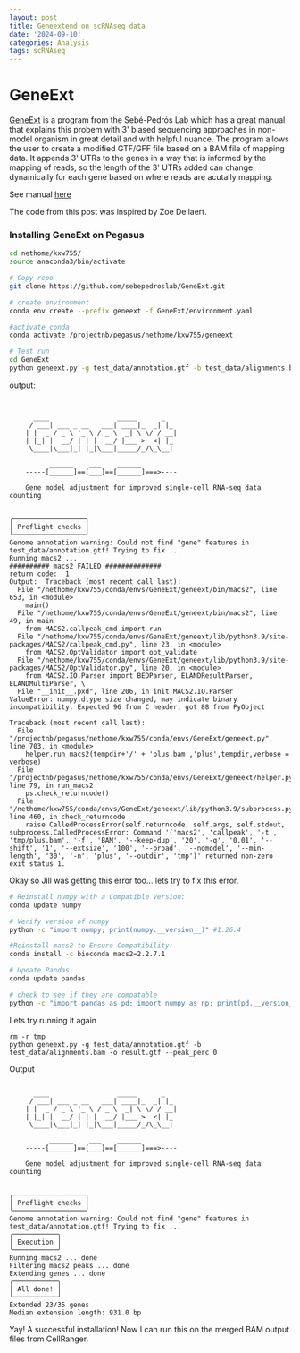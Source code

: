 ```yaml
---
layout: post
title: Geneextend on scRNAseq data
date: '2024-09-10'
categories: Analysis
tags: scRNAseq
---
```


# GeneExt

[GeneExt](https://github.com/sebepedroslab/GeneExt/tree/main) is a program from the Sebé-Pedrós Lab which has a great manual that explains this probem with 3' biased sequencing approaches in non-model organism in great detail and with helpful nuance. The program allows the user to create a modified GTF/GFF file based on a BAM file of mapping data. It appends 3' UTRs to the genes in a way that is informed by the mapping of reads, so the length of the 3' UTRs added can change dynamically for each gene based on where reads are acutally mapping.

See manual [here](https://github.com/sebepedroslab/GeneExt/blob/main/Manual.md)

The code from this post was inspired by Zoe Dellaert. 

### Installing GeneExt on Pegasus

```bash
cd nethome/kxw755/
source anaconda3/bin/activate 

# Copy repo
git clone https://github.com/sebepedroslab/GeneExt.git

# create environment
conda env create --prefix geneext -f GeneExt/environment.yaml

#activate conda
conda activate /projectnb/pegasus/nethome/kxw755/geneext

# Test run 
cd GeneExt
python geneext.py -g test_data/annotation.gtf -b test_data/alignments.bam -o result.gtf --peak_perc 0
```

output:

```


      ____                 _____      _
     / ___| ___ _ __   ___| ____|_  _| |_
    | |  _ / _ \ '_ \ / _ \  _| \ \/ / __|
    | |_| |  __/ | | |  __/ |___ >  <| |_
     \____|\___|_| |_|\___|_____/_/\_\__|

          ______    ___    ______
    -----[______]==[___]==[______]===>----

    Gene model adjustment for improved single-cell RNA-seq data counting


╭──────────────────╮
│ Preflight checks │
╰──────────────────╯
Genome annotation warning: Could not find "gene" features in test_data/annotation.gtf! Trying to fix ...
Running macs2 ... 
########## macs2 FAILED ##############
return code:  1 
Output:  Traceback (most recent call last):
  File "/nethome/kxw755/conda/envs/GeneExt/geneext/bin/macs2", line 653, in <module>
    main()
  File "/nethome/kxw755/conda/envs/GeneExt/geneext/bin/macs2", line 49, in main
    from MACS2.callpeak_cmd import run
  File "/nethome/kxw755/conda/envs/GeneExt/geneext/lib/python3.9/site-packages/MACS2/callpeak_cmd.py", line 23, in <module>
    from MACS2.OptValidator import opt_validate
  File "/nethome/kxw755/conda/envs/GeneExt/geneext/lib/python3.9/site-packages/MACS2/OptValidator.py", line 20, in <module>
    from MACS2.IO.Parser import BEDParser, ELANDResultParser, ELANDMultiParser, \
  File "__init__.pxd", line 206, in init MACS2.IO.Parser
ValueError: numpy.dtype size changed, may indicate binary incompatibility. Expected 96 from C header, got 88 from PyObject

Traceback (most recent call last):
  File "/projectnb/pegasus/nethome/kxw755/conda/envs/GeneExt/geneext.py", line 703, in <module>
    helper.run_macs2(tempdir+'/' + 'plus.bam','plus',tempdir,verbose = verbose)
  File "/projectnb/pegasus/nethome/kxw755/conda/envs/GeneExt/geneext/helper.py", line 79, in run_macs2
    ps.check_returncode()
  File "/nethome/kxw755/conda/envs/GeneExt/geneext/lib/python3.9/subprocess.py", line 460, in check_returncode
    raise CalledProcessError(self.returncode, self.args, self.stdout,
subprocess.CalledProcessError: Command '('macs2', 'callpeak', '-t', 'tmp/plus.bam', '-f', 'BAM', '--keep-dup', '20', '-q', '0.01', '--shift', '1', '--extsize', '100', '--broad', '--nomodel', '--min-length', '30', '-n', 'plus', '--outdir', 'tmp')' returned non-zero exit status 1.
```

Okay so Jill was getting this error too... lets try to fix this error. 

```bash
# Reinstall numpy with a Compatible Version:
conda update numpy

# Verify version of numpy
python -c "import numpy; print(numpy.__version__)" #1.26.4

#Reinstall macs2 to Ensure Compatibility:
conda install -c bioconda macs2=2.2.7.1

# Update Pandas
conda update pandas

# check to see if they are compatable
python -c "import pandas as pd; import numpy as np; print(pd.__version__, np.__version__)"
```

Lets try running it again

```
rm -r tmp
python geneext.py -g test_data/annotation.gtf -b test_data/alignments.bam -o result.gtf --peak_perc 0
```

Output
```

      ____                 _____      _   
     / ___| ___ _ __   ___| ____|_  _| |_ 
    | |  _ / _ \ '_ \ / _ \  _| \ \/ / __|
    | |_| |  __/ | | |  __/ |___ >  <| |_ 
     \____|\___|_| |_|\___|_____/_/\_\__|
     
          ______    ___    ______    
    -----[______]==[___]==[______]===>----

    Gene model adjustment for improved single-cell RNA-seq data counting


╭──────────────────╮
│ Preflight checks │
╰──────────────────╯
Genome annotation warning: Could not find "gene" features in test_data/annotation.gtf! Trying to fix ...
╭───────────╮
│ Execution │
╰───────────╯
Running macs2 ... done
Filtering macs2 peaks ... done
Extending genes ... done
╭───────────╮
│ All done! │
╰───────────╯
Extended 23/35 genes
Median extension length: 931.0 bp
```

Yay! A successful installation! Now I can run this on the merged BAM output files from CellRanger. 
